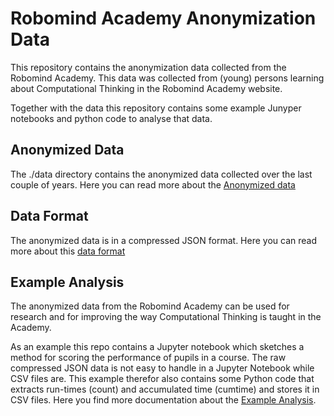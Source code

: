 # Robomind Academy Anonymization Data

This repository contains the anonymization data collected from the Robomind Academy. This data
was collected from (young) persons learning about Computational Thinking in the Robomind Academy 
website. 

Together with the data this repository contains some example Junyper notebooks and python code 
to analyse that data.

## Anonymized Data

The ./data directory contains the anonymized data collected over the last couple of years.
Here you can read more about the [Anonymized data](data/README.md)

## Data Format

The anonymized data is in a compressed JSON format.
Here you can read more about this [data format](docs/README.md)

## Example Analysis

The anonymized data from the Robomind Academy can be used for research and for improving
the way Computational Thinking is taught in the Academy. 

As an example this repo contains a Jupyter notebook which sketches a method for scoring 
the performance of pupils in a course. The raw compressed JSON data is not easy to handle 
in a Jupyter Notebook while CSV files are. This example therefor also contains some Python
code that extracts run-times (count) and accumulated time (cumtime) and stores it in CSV files.
Here you find more documentation about the [Example Analysis](examples/README.md).
